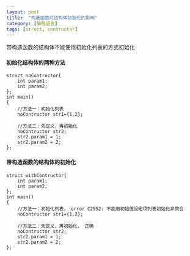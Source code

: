 ```yaml
---
layout: post
title:  "构造函数对结构体初始化的影响"
category: [编程语言]
tags: [struct, contructor]
---
```


带构造函数的结构体不能使用初始化列表的方式初始化  

#### 初始化结构体的两种方法

```
struct noContructor{
    int param1;
    int param2;
};
int main()
{
    //方法一：初始化列表
    noContructor str1={1,2};
    
    //方法二：先定义，再初始化
    noContructor str2;
    str2.param1 = 1;
    str2.param2 = 2;
};
```

#### 带构造函数的结构体的初始化

```
struct withContructor{
    int param1;
    int param2;
};
int main()
{
    //方法一：初始化列表， error C2552: 不能用初始值设定项列表初始化非聚合
    noContructor str1={1,2};
    
    //方法二：先定义，再初始化， 正确
    noContructor str2;
    str2.param1 = 1;
    str2.param2 = 2;
};
```